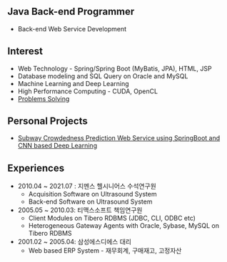 ## Java Back-end Programmer

- Back-end Web Service Development

## Interest

- Web Technology - Spring/Spring Boot (MyBatis, JPA), HTML, JSP
- Database modeling and SQL Query on Oracle and MySQL
- Machine Learning and Deep Learning
- High Performance Computing - CUDA, OpenCL
- [Problems Solving](https://github.com/KyuSahm/problems-solving) 

## Personal Projects

- [Subway Crowdedness Prediction Web Service using SpringBoot and CNN based Deep Learning](https://github.com/KyuSahm/metro-codezero)



## Experiences

- 2010.04 ~ 2021.07 : 지멘스 헬시니어스 수석연구원 
  - Acquisition Software on Ultrasound System
  - Back-end Software on Ultrasound System 
- 2005.05 ~ 2010.03: 티맥스소프트 책임연구원
  - Client Modules on Tibero RDBMS (JDBC, CLI, ODBC etc)
  - Heterogeneous Gateway Agents with Oracle, Sybase, MySQL on Tibero RDBMS 
- 2001.02 ~ 2005.04: 삼성에스디에스 대리
  - Web based ERP System - 재무회계, 구매재고, 고정자산